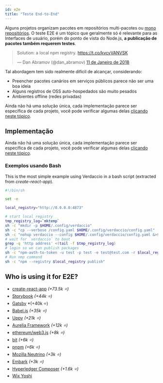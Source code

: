 ```yaml
---
id: e2e
title: "Teste End-to-End"
---
```


Alguns projetos organizam pacotes em repositórios multi-pacotes ou [mono repositórios](https://github.com/babel/babel/blob/master/doc/design/monorepo.md). O teste E2E é um tópico que geralmente só é relevante para as Interfaces de usuário, porém do ponto de vista do Node.js, **a publicação de pacotes também requerem testes**.

<blockquote class="twitter-tweet" data-lang="en"><p lang="en" dir="ltr">Solution: a local npm registry. <a href="https://t.co/kvcyVANVSK">https://t.co/kvcyVANVSK</a></p>&mdash; Dan Abramov (@dan_abramov) <a href="https://twitter.com/dan_abramov/status/951427674844680192?ref_src=twsrc%5Etfw">11 de Janeiro de 2018</a></blockquote>
<script async src="https://platform.twitter.com/widgets.js" charset="utf-8"></script>

Tal abordagem tem sido realmente difícil de alcançar, considerando:

* Preencher pacotes canários em serviços públicos parece não ser uma boa ideia
* Alguns registros de OSS auto-hospedados são muito pesados
* Ambientes offline (redes privadas)

Ainda não há uma solução única, cada implementação parece ser específica de cada projeto, você pode verificar algumas delas [clicando neste tópico](https://stackoverflow.com/a/50222427/308341).

## Implementação

Ainda não há uma solução única, cada implementação parece ser específica de cada projeto, você pode verificar algumas delas [clicando neste tópico](https://stackoverflow.com/a/50222427/308341).

### Exemplos usando Bash

This is the most simple example using Verdaccio in a bash script (extracted from *create-react-app*).

```bash
#!/bin/sh

set -e

local_registry="http://0.0.0.0:4873"

# start local registry
tmp_registry_log=`mktemp`
sh -c "mkdir -p $HOME/.config/verdaccio"
sh -c "cp --verbose /config.yaml $HOME/.config/verdaccio/config.yaml"
sh -c "nohup verdaccio --config $HOME/.config/verdaccio/config.yaml &>$tmp_registry_log &"
# wait for `verdaccio` to boot
grep -q 'http address' <(tail -f $tmp_registry_log)
# login so we can publish packages
sh -c "npm-auth-to-token -u test -p test -e test@test.com -r $local_registry"
# Run nmp command
sh -c "npm --registry $local_registry publish"
```


## Who is using it for E2E?

* [create-react-app](https://github.com/facebook/create-react-app/blob/master/CONTRIBUTING.md#contributing-to-e2e-end-to-end-tests) *(+73.5k ⭐️)*
* [Storybook](https://github.com/storybooks/storybook) *(+44k ⭐️)*
* [Gatsby](https://github.com/gatsbyjs/gatsby) *(+40k ⭐️)
* [Babel.js](https://github.com/babel/babel) *(+35k ⭐️)*
* [Uppy](https://github.com/transloadit/uppy) *(+21k ⭐️)*
* [Aurelia Framework](https://github.com/aurelia) *(+12k ⭐️)*
* [ethereum/web3.js](https://github.com/ethereum/web3.js) *(+8k ⭐️)*
* [bit](https://github.com/teambit/bit) *(+6k ⭐️)*
* [pnpm](https://github.com/pnpm/pnpm) *(+6k ⭐️)*
* [Mozilla Neutrino](https://github.com/neutrinojs/neutrino) *(+3k ⭐️)*
* [Embark](https://embark.status.im/) *(+3k ⭐️)*
* [Hyperledger Composer](https://github.com/hyperledger/composer) *(+1.6k ⭐️)*
* [Wix Yoshi](https://github.com/wix/yoshi)






